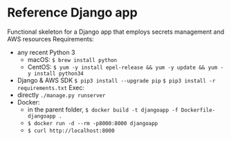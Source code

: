 # Reference Django app
Functional skeleton for a Django app that employs secrets management and AWS resources
Requirements: 
 * any recent Python 3
   * macOS: ```$ brew install python```
   * CentOS: ```$ yum -y install epel-release && yum -y update && yum -y install python34```
 * Django & AWS SDK
   ```$ pip3 install --upgrade pip```
   ```$ pip3 install -r requirements.txt```
Exec:
 * directly ```./manage.py runserver```
 * Docker:
   * in the parent folder, ```$ docker build -t djangoapp -f Dockerfile-djangoapp .```
   * ```$ docker run -d --rm -p8000:8000 djangoapp```
   * ```$ curl http://localhost:8000```
